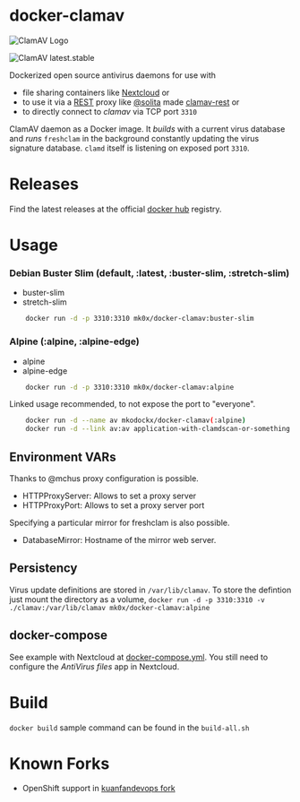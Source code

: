 # docker-clamav
![ClamAV Logo](http://www.clamav.net/assets/clamav-trademark.png)

![ClamAV latest.stable](https://img.shields.io/badge/ClamAV-latest.stable-brightgreen.svg?style=flat-square)

Dockerized open source antivirus daemons for use with 
- file sharing containers like [Nextcloud](https://hub.docker.com/_/nextcloud/) or 
- to use it via a [REST](https://en.wikipedia.org/wiki/Representational_state_transfer) proxy like [@solita](https://github.com/solita) made [clamav-rest](https://github.com/solita/clamav-rest) or
- to directly connect to *clamav* via TCP port `3310`

ClamAV daemon as a Docker image. It *builds* with a current virus database and
*runs* `freshclam` in the background constantly updating the virus signature database. `clamd` itself
is listening on exposed port `3310`.

# Releases
Find the latest releases at the official [docker hub](https://hub.docker.com/r/mkodockx/docker-clamav) registry.

# Usage
### Debian Buster Slim (default, :latest, :buster-slim, :stretch-slim)
- buster-slim
- stretch-slim
```bash
    docker run -d -p 3310:3310 mk0x/docker-clamav:buster-slim
```

### Alpine (:alpine, :alpine-edge)
- alpine
- alpine-edge
```bash
    docker run -d -p 3310:3310 mk0x/docker-clamav:alpine
```


Linked usage recommended, to not expose the port to "everyone".
```bash
    docker run -d --name av mkodockx/docker-clamav(:alpine)
    docker run -d --link av:av application-with-clamdscan-or-something
```

## Environment VARs
Thanks to @mchus proxy configuration is possible.
- HTTPProxyServer: Allows to set a proxy server
- HTTPProxyPort: Allows to set a proxy server port

Specifying a particular mirror for freshclam is also possible.
- DatabaseMirror: Hostname of the mirror web server.

## Persistency
Virus update definitions are stored in `/var/lib/clamav`. To store the defintion just mount the directory as a volume, `docker run -d -p 3310:3310 -v ./clamav:/var/lib/clamav mk0x/docker-clamav:alpine`

## docker-compose
See example with Nextcloud at [docker-compose.yml](https://github.com/mko-x/docker-clamav/blob/master/docker-compose.yml). You still need to configure the *AntiVirus files* app in Nextcloud.

# Build
`docker build` sample command can be found in the `build-all.sh`

# Known Forks
- OpenShift support in [kuanfandevops fork](https://github.com/kuanfandevops/docker-clamav)
